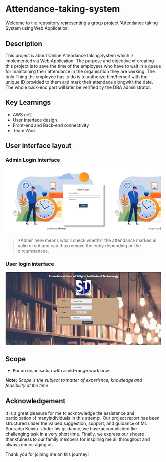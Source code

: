 # Attendance-taking-system
Welcome to the repository representing a group project 'Attendance taking System using Web Application'.

## Description
This project is about Online Attendance taking System which is implemented via Web Application. The purpose and objective of creating this project is to save the time of the employees who have to wait in a queue for maintaining their attendance in the organisation they are working.
The only Thing the employee has to do is to authorize him/herself with the unique ID provided to them and mark their attendace alongwith the date. The whole back-end part will later be verified by the DBA administrator.

## Key Learnings
* AWS ec2
* User Interface design
* Front-end and Back-end connectivity
* Team Work

## User interface layout

### Admin Login Interface
![Admin login interface](https://github.com/humhainpiyush/Attendance-taking-system/blob/863496841d437d3fcfdd3f7b432c8f23ff61a05a/Pictures/admin_login.png)
> *Admin here means who'll check whether the attendance marked is valid or not and can thus remove the entry depending on the circumstances.

### User login interface 
![User login interface](https://github.com/humhainpiyush/Attendance-taking-system/blob/863496841d437d3fcfdd3f7b432c8f23ff61a05a/Pictures/user_login.png)

## Scope
* For an organisation with a mid-range workforce

**Note:** _Scope is the subject to matter of experience, knowledge and feasibility at the time_

## Acknowledgement
It is a great pleasure for me to acknowledge the assistance and participation of manyindividuals in this attempt. Our project report has been structured under the valued suggestion, support, and guidance  of Mr. Souradip  Kundu. Under his guidance, we have accomplished the challenging task in a very short time. Finally, we express our sincere thankfulness to our family members for inspiring me all throughout and always encouraging us.

Thank you for joining me on this journey!
